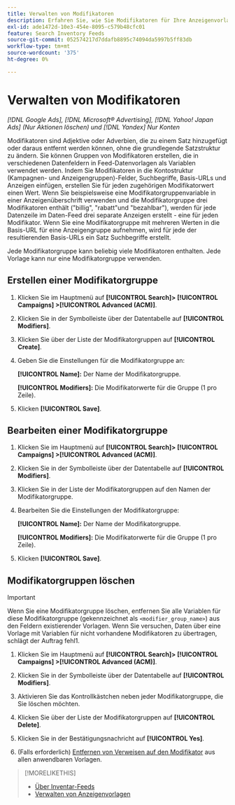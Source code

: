 ```yaml
---
title: Verwalten von Modifikatoren
description: Erfahren Sie, wie Sie Modifikatoren für Ihre Anzeigenvorlagen für Inventardaten-Feeds konfigurieren und verwalten.
exl-id: ade1472d-10e3-454e-8095-c579b48cfc01
feature: Search Inventory Feeds
source-git-commit: 052574217d7ddafb8895c74094da5997b5ff83db
workflow-type: tm+mt
source-wordcount: '375'
ht-degree: 0%

---
```


# Verwalten von Modifikatoren

*[!DNL Google Ads], [!DNL Microsoft® Advertising], [!DNL Yahoo! Japan Ads] (Nur Aktionen löschen) und [!DNL Yandex] Nur Konten*

Modifikatoren sind Adjektive oder Adverbien, die zu einem Satz hinzugefügt oder daraus entfernt werden können, ohne die grundlegende Satzstruktur zu ändern. Sie können Gruppen von Modifikatoren erstellen, die in verschiedenen Datenfeldern in Feed-Datenvorlagen als Variablen verwendet werden. Indem Sie Modifikatoren in die Kontostruktur (Kampagnen- und Anzeigengruppen)-Felder, Suchbegriffe, Basis-URLs und Anzeigen einfügen, erstellen Sie für jeden zugehörigen Modifikatorwert einen Wert. Wenn Sie beispielsweise eine Modifikatorgruppenvariable in einer Anzeigenüberschrift verwenden und die Modifikatorgruppe drei Modifikatoren enthält (&quot;billig&quot;, &quot;rabatt&quot;und &quot;bezahlbar&quot;), werden für jede Datenzeile im Daten-Feed drei separate Anzeigen erstellt - eine für jeden Modifikator. Wenn Sie eine Modifikatorgruppe mit mehreren Werten in die Basis-URL für eine Anzeigengruppe aufnehmen, wird für jede der resultierenden Basis-URLs ein Satz Suchbegriffe erstellt.

Jede Modifikatorgruppe kann beliebig viele Modifikatoren enthalten. Jede Vorlage kann nur eine Modifikatorgruppe verwenden.

## Erstellen einer Modifikatorgruppe

1. Klicken Sie im Hauptmenü auf **[!UICONTROL Search]> [!UICONTROL Campaigns] >[!UICONTROL Advanced (ACM)]**.

1. Klicken Sie in der Symbolleiste über der Datentabelle auf **[!UICONTROL Modifiers]**.

1. Klicken Sie über der Liste der Modifikatorgruppen auf **[!UICONTROL Create]**.

1. Geben Sie die Einstellungen für die Modifikatorgruppe an:

   **[!UICONTROL Name]:** Der Name der Modifikatorgruppe.

   **[!UICONTROL Modifiers]:** Die Modifikatorwerte für die Gruppe (1 pro Zeile).

1. Klicken **[!UICONTROL Save]**.

## Bearbeiten einer Modifikatorgruppe

1. Klicken Sie im Hauptmenü auf **[!UICONTROL Search]> [!UICONTROL Campaigns] >[!UICONTROL Advanced (ACM)]**.

1. Klicken Sie in der Symbolleiste über der Datentabelle auf **[!UICONTROL Modifiers]**.

1. Klicken Sie in der Liste der Modifikatorgruppen auf den Namen der Modifikatorgruppe.

1. Bearbeiten Sie die Einstellungen der Modifikatorgruppe:

   **[!UICONTROL Name]:** Der Name der Modifikatorgruppe.

   **[!UICONTROL Modifiers]:** Die Modifikatorwerte für die Gruppe (1 pro Zeile).

1. Klicken **[!UICONTROL Save]**.

## Modifikatorgruppen löschen

>[!IMPORTANT]
>
>Wenn Sie eine Modifikatorgruppe löschen, entfernen Sie alle Variablen für diese Modifikatorgruppe (gekennzeichnet als `<modifier_group_name>`) aus den Feldern existierender Vorlagen. Wenn Sie versuchen, Daten über eine Vorlage mit Variablen für nicht vorhandene Modifikatoren zu übertragen, schlägt der Auftrag fehl1.

1. Klicken Sie im Hauptmenü auf **[!UICONTROL Search]> [!UICONTROL Campaigns] >[!UICONTROL Advanced (ACM)]**.

1. Klicken Sie in der Symbolleiste über der Datentabelle auf **[!UICONTROL Modifiers]**.

1. Aktivieren Sie das Kontrollkästchen neben jeder Modifikatorgruppe, die Sie löschen möchten.

1. Klicken Sie über der Liste der Modifikatorgruppen auf **[!UICONTROL Delete]**.

1. Klicken Sie in der Bestätigungsnachricht auf **[!UICONTROL Yes]**.

1. (Falls erforderlich) [Entfernen von Verweisen auf den Modifikator](/help/search-social-commerce/campaign-management/inventory-feeds/ad-templates/ad-template-manage.md) aus allen anwendbaren Vorlagen.

>[!MORELIKETHIS]
>
>* [Über Inventar-Feeds](/help/search-social-commerce/campaign-management/inventory-feeds/inventory-feeds-about.md)
>* [Verwalten von Anzeigenvorlagen](/help/search-social-commerce/campaign-management/inventory-feeds/ad-templates/ad-template-manage.md)
